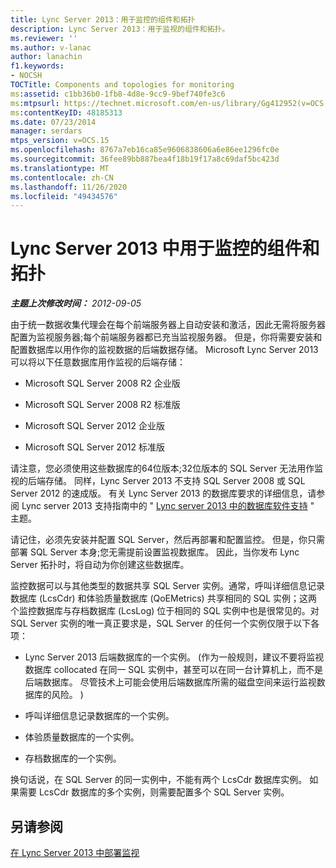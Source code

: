 ```yaml
---
title: Lync Server 2013：用于监控的组件和拓扑
description: Lync Server 2013：用于监视的组件和拓扑。
ms.reviewer: ''
ms.author: v-lanac
author: lanachin
f1.keywords:
- NOCSH
TOCTitle: Components and topologies for monitoring
ms:assetid: c1bb36b0-1fb8-4d8e-9cc9-9bef740fe3c6
ms:mtpsurl: https://technet.microsoft.com/en-us/library/Gg412952(v=OCS.15)
ms:contentKeyID: 48185313
ms.date: 07/23/2014
manager: serdars
mtps_version: v=OCS.15
ms.openlocfilehash: 8767a7eb16ca85e9606838606a6e86ee1296fc0e
ms.sourcegitcommit: 36fee89bb887bea4f18b19f17a8c69daf5bc423d
ms.translationtype: MT
ms.contentlocale: zh-CN
ms.lasthandoff: 11/26/2020
ms.locfileid: "49434576"
---
```

# <a name="components-and-topologies-for-monitoring-in-lync-server-2013"></a>Lync Server 2013 中用于监控的组件和拓扑

<div data-xmlns="http://www.w3.org/1999/xhtml">

<div class="topic" data-xmlns="http://www.w3.org/1999/xhtml" data-msxsl="urn:schemas-microsoft-com:xslt" data-cs="https://msdn.microsoft.com/">

<div data-asp="https://msdn2.microsoft.com/asp">



</div>

<div id="mainSection">

<div id="mainBody">

<span> </span>

_**主题上次修改时间：** 2012-09-05_

由于统一数据收集代理会在每个前端服务器上自动安装和激活，因此无需将服务器配置为监视服务器;每个前端服务器都已充当监视服务器。 但是，你将需要安装和配置数据库以用作你的监视数据的后端数据存储。 Microsoft Lync Server 2013 可以将以下任意数据库用作监视的后端存储：

  - Microsoft SQL Server 2008 R2 企业版

  - Microsoft SQL Server 2008 R2 标准版

  - Microsoft SQL Server 2012 企业版

  - Microsoft SQL Server 2012 标准版

请注意，您必须使用这些数据库的64位版本;32位版本的 SQL Server 无法用作监视的后端存储。 同样，Lync Server 2013 不支持 SQL Server 2008 或 SQL Server 2012 的速成版。 有关 Lync Server 2013 的数据库要求的详细信息，请参阅 Lync server 2013 支持指南中的 " [Lync server 2013 中的数据库软件支持](lync-server-2013-database-software-support.md) " 主题。

请记住，必须先安装并配置 SQL Server，然后再部署和配置监控。 但是，你只需部署 SQL Server 本身;您无需提前设置监视数据库。 因此，当你发布 Lync Server 拓扑时，将自动为你创建这些数据库。

监控数据可以与其他类型的数据共享 SQL Server 实例。通常，呼叫详细信息记录数据库 (LcsCdr) 和体验质量数据库 (QoEMetrics) 共享相同的 SQL 实例；这两个监控数据库与存档数据库 (LcsLog) 位于相同的 SQL 实例中也是很常见的。对 SQL Server 实例的唯一真正要求是，SQL Server 的任何一个实例仅限于以下各项：

  - Lync Server 2013 后端数据库的一个实例。  (作为一般规则，建议不要将监视数据库 collocated 在同一 SQL 实例中，甚至可以在同一台计算机上，而不是后端数据库。 尽管技术上可能会使用后端数据库所需的磁盘空间来运行监视数据库的风险。 ) 

  - 呼叫详细信息记录数据库的一个实例。

  - 体验质量数据库的一个实例。

  - 存档数据库的一个实例。

换句话说，在 SQL Server 的同一实例中，不能有两个 LcsCdr 数据库实例。 如果需要 LcsCdr 数据库的多个实例，则需要配置多个 SQL Server 实例。

<div>

## <a name="see-also"></a>另请参阅


[在 Lync Server 2013 中部署监视](lync-server-2013-deploying-monitoring.md)  
  

</div>

</div>

<span> </span>

</div>

</div>

</div>

